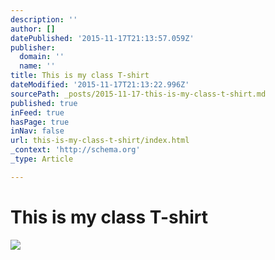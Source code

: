 ```yaml
---
description: ''
author: []
datePublished: '2015-11-17T21:13:57.059Z'
publisher:
  domain: ''
  name: ''
title: This is my class T-shirt
dateModified: '2015-11-17T21:13:22.996Z'
sourcePath: _posts/2015-11-17-this-is-my-class-t-shirt.md
published: true
inFeed: true
hasPage: true
inNav: false
url: this-is-my-class-t-shirt/index.html
_context: 'http://schema.org'
_type: Article

---
```

# This is my class T-shirt
![](https://the-grid-user-content.s3-us-west-2.amazonaws.com/a0cd6753-3034-470f-bb76-367805feeac4.png)